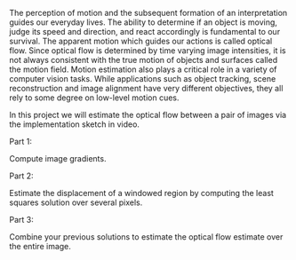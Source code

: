 The perception of motion and the subsequent formation of an interpretation guides our everyday lives. The ability to determine if an object is moving, judge its speed and direction, and react accordingly is fundamental to our survival. The apparent motion which guides our actions is called optical flow. Since optical flow is determined by time varying image intensities, it is not always consistent with the true motion of objects and surfaces called the motion field. Motion estimation also plays a critical role in a variety of computer vision tasks. While applications such as object tracking, scene reconstruction and image alignment have very different objectives, they all rely to some degree on low-level motion cues.

In this project we will estimate the optical flow between a pair of images via the implementation sketch in video.

Part 1:

Compute image gradients. 

Part 2:

Estimate the displacement of a windowed region by computing the least squares solution over several pixels. 

Part 3:

Combine your previous solutions to estimate the optical flow estimate over the entire image.
